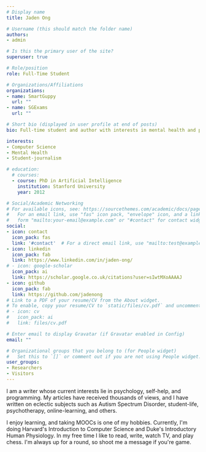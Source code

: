 ```yaml
---
# Display name
title: Jaden Ong

# Username (this should match the folder name)
authors:
- admin

# Is this the primary user of the site?
superuser: true

# Role/position
role: Full-Time Student

# Organizations/Affiliations
organizations:
- name: SmartGuppy
  url: ""
- name: SGExams
  url: ""

# Short bio (displayed in user profile at end of posts)
bio: Full-time student and author with interests in mental health and programming.

interests:
- Computer Science
- Mental Health
- Student-journalism

# education:
  # courses:
  - course: PhD in Artificial Intelligence
    institution: Stanford University
    year: 2012

# Social/Academic Networking
# For available icons, see: https://sourcethemes.com/academic/docs/page-builder/#icons
#   For an email link, use "fas" icon pack, "envelope" icon, and a link in the
#   form "mailto:your-email@example.com" or "#contact" for contact widget.
social:
- icon: contact
  icon_pack: fas
  link: '#contact'  # For a direct email link, use "mailto:test@example.org".
- icon: linkedin
  icon_pack: fab
  link: https://www.linkedin.com/in/jaden-ong/
# - icon: google-scholar
  icon_pack: ai
  link: https://scholar.google.co.uk/citations?user=sIwtMXoAAAAJ
- icon: github
  icon_pack: fab
  link: https://github.com/jadenong
# Link to a PDF of your resume/CV from the About widget.
# To enable, copy your resume/CV to `static/files/cv.pdf` and uncomment the lines below.
# - icon: cv
#   icon_pack: ai
#   link: files/cv.pdf

# Enter email to display Gravatar (if Gravatar enabled in Config)
email: ""

# Organizational groups that you belong to (for People widget)
#   Set this to `[]` or comment out if you are not using People widget.
user_groups:
- Researchers
- Visitors
---
```


I am a writer whose current interests lie in psychology, self-help, and programming. My articles have received thousands of views, and I have written on eclectic subjects such as Autism Spectrum Disorder, student-life, psychotherapy, online-learning, and others.

I enjoy learning, and taking MOOCs is one of my hobbies. Currently, I'm doing Harvard's Introduction to Computer Science and Duke's Introductory Human Physiology. In my free time I like to read, write, watch TV, and play chess. I'm always up for a round, so shoot me a message if you're game.
